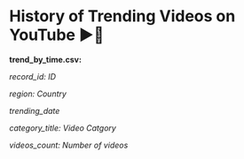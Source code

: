 # History of Trending Videos on YouTube ▶️🎥



**trend_by_time.csv:**

*record_id: ID*

*region: Country*

*trending_date*

*category_title: Video Catgory*

*videos_count: Number of videos*
